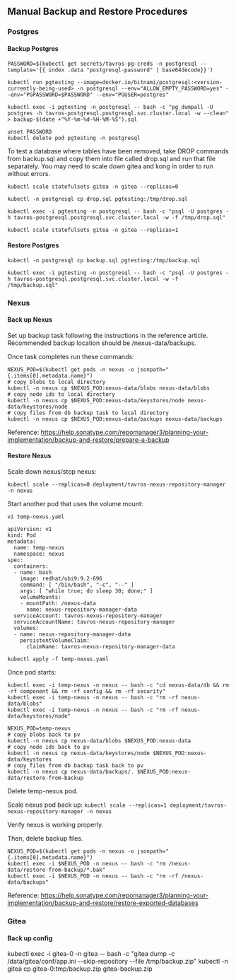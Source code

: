 ## Manual Backup and Restore Procedures

### Postgres

#### Backup Postgres

```
PASSWORD=$(kubectl get secrets/tavros-pg-creds -n postgresql --template='{{ index .data "postgresql-password" | base64decode}}')

kubectl run pgtesting --image=docker.io/bitnami/postgresql:<version-currently-being-used> -n postgresql --env="ALLOW_EMPTY_PASSWORD=yes" --env="PGPASSWORD=$PASSWORD" --env="PGUSER=postgres"

kubectl exec -i pgtesting -n postgresql -- bash -c "pg_dumpall -U postgres -h tavros-postgresql.postgresql.svc.cluster.local -w --clean" > backup-$(date +"%Y-%m-%d-%H-%M-%S").sql

unset PASSWORD
kubectl delete pod pgtesting -n postgresql
```

To test a database where tables have been removed, take DROP commands from backup.sql and copy them into file called drop.sql and run that file separately. You may need to scale down gitea and kong in order to run without errors.


```
kubectl scale statefulsets gitea -n gitea --replicas=0

kubectl -n postgresql cp drop.sql pgtesting:/tmp/drop.sql

kubectl exec -i pgtesting -n postgresql -- bash -c "psql -U postgres -h tavros-postgresql.postgresql.svc.cluster.local -w -f /tmp/drop.sql"

kubectl scale statefulsets gitea -n gitea --replicas=1
```


#### Restore Postgres

```
kubectl -n postgresql cp backup.sql pgtesting:/tmp/backup.sql

kubectl exec -i pgtesting -n postgresql -- bash -c "psql -U postgres -h tavros-postgresql.postgresql.svc.cluster.local -w -f /tmp/backup.sql"
```

### Nexus

#### Back up Nexus

Set up backup task following the instructions in the reference article. Recommended backup location should be /nexus-data/backups.

Once task completes run these commands:
```
NEXUS_POD=$(kubectl get pods -n nexus -o jsonpath="{.items[0].metadata.name}")
# copy blobs to local directory
kubectl -n nexus cp $NEXUS_POD:nexus-data/blobs nexus-data/blobs
# copy node ids to local directory
kubectl -n nexus cp $NEXUS_POD:nexus-data/keystores/node nexus-data/keystores/node
# copy files from db backup task to local directory
kubectl -n nexus cp $NEXUS_POD:nexus-data/backups nexus-data/backups
```

Reference: https://help.sonatype.com/repomanager3/planning-your-implementation/backup-and-restore/prepare-a-backup

#### Restore Nexus

Scale down nexus/stop nexus:
```
kubectl scale --replicas=0 deployment/tavros-nexus-repository-manager -n nexus
```

Start another pod that uses the volume mount:

```
vi temp-nexus.yaml

apiVersion: v1
kind: Pod
metadata:
  name: temp-nexus
  namespace: nexus
spec:
  containers:
  - name: bash
    image: redhat/ubi9:9.2-696
    command: [ "/bin/bash", "-c", "--" ]
    args: [ "while true; do sleep 30; done;" ]
    volumeMounts:
    - mountPath: /nexus-data
      name: nexus-repository-manager-data
  serviceAccount: tavros-nexus-repository-manager
  serviceAccountName: tavros-nexus-repository-manager
  volumes:
  - name: nexus-repository-manager-data
    persistentVolumeClaim:
      claimName: tavros-nexus-repository-manager-data

kubectl apply -f temp-nexus.yaml

```

Once pod starts:

```
kubectl exec -i temp-nexus -n nexus -- bash -c "cd nexus-data/db && rm -rf component && rm -rf config && rm -rf security"
kubectl exec -i temp-nexus -n nexus -- bash -c "rm -rf nexus-data/blobs"
kubectl exec -i temp-nexus -n nexus -- bash -c "rm -rf nexus-data/keystores/node"

NEXUS_POD=temp-nexus
# copy blobs back to pv
kubectl -n nexus cp nexus-data/blobs $NEXUS_POD:nexus-data
# copy node ids back to pv
kubectl -n nexus cp nexus-data/keystores/node $NEXUS_POD:nexus-data/keystores
# copy files from db backup task back to pv
kubectl -n nexus cp nexus-data/backups/. $NEXUS_POD:nexus-data/restore-from-backup
```

Delete temp-nexus pod.

Scale nexus pod back up:
`kubectl scale --replicas=1 deployment/tavros-nexus-repository-manager -n nexus`

Verify nexus is working properly.

Then, delete backup files.

```
NEXUS_POD=$(kubectl get pods -n nexus -o jsonpath="{.items[0].metadata.name}")
kubectl exec -i $NEXUS_POD -n nexus -- bash -c "rm /nexus-data/restore-from-backup/*.bak"
kubectl exec -i $NEXUS_POD -n nexus -- bash -c "rm -rf /nexus-data/backups"
```

Reference: https://help.sonatype.com/repomanager3/planning-your-implementation/backup-and-restore/restore-exported-databases

### Gitea

#### Back up config

kubectl exec -i gitea-0 -n gitea -- bash -c "gitea dump -c /data/gitea/conf/app.ini --skip-repository --file /tmp/backup.zip"
kubectl -n gitea cp gitea-0:tmp/backup.zip gitea-backup.zip